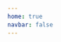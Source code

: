 ```yaml
---
home: true
navbar: false
---
```


<template>
  <div class="index">
    <img src="./.vuepress/public/index-logo.png"> 
    <div class="wrap">
      <div class="card" v-for="(item,index) in list" :key="index">
        <div class="card-box" @click="goTo(item)">
          <div class="img">
            <img src="./.vuepress/public/logo.png">
          </div>
          <div class="title">{{item.title}}</div>
          <div class="sub-title">{{item.content}}</div>
          <div class="auth">作者 {{item.auth}}</div>
        </div>
      </div>
    </div>
  </div>
</template>

<script>
  export default {
    data () {
      return {
        list: [
          {title:'Lin UI', content: '一套让开发者高效开发的 小程序组件', href:'/lin/lin-ui/tutorial/', auth: '李大嘴'},
          {title:'Lin UI', content: '一套让开发者高效开发的 小程序组件', href:'/lin/lin-ui/tutorial/', auth: '李大嘴'},
          {title:'Lin UI', content: '一套让开发者高效开发的 小程序组件', href:'/lin/lin-ui/tutorial/', auth: '李大嘴'},
          {title:'Lin UI', content: '一套让开发者高效开发的 小程序组件', href:'/lin/lin-ui/tutorial/', auth: '李大嘴'}
        ]
      }
    },
    methods: {
      goTo(item) {
        console.log(item)
        this.$router.push(item.href)
      }
    }
  }
</script>

<style lang="stylus" scoped>
  .index
    text-align center
    width 100%
    margin 0 auto
    >img
      height 100px
      margin-bottom 50px
      margin-top 50px
    >.wrap
      width 100%
      display flex
      flex-wrap wrap
      .card
        width 33.3%
        display flex
        justify-content center
        align-items center
        margin-bottom 80px
        height 280px
      .card-box
        height 240px
        width 260px
        border-left 4px solid #3683D6
        box-shadow 6px 10px 20px 0px rgba(206,206,206,0.5)
        cursor pointer
        background #fff
        &:hover 
          background #3683D6
          height 280px
          transition all 0.5s
          margin-bottom -40px
          .title
            color #fff
            margin-top 20px
          .sub-title
            color #fff  
          .auth
            color #fff  
        .img
          height 80px
          width 80px
          display flex
          justify-content center
          align-items center
          background #fff
          border-radius 50%
          margin-left auto
          margin-right auto
          margin-top 10px
          img
            width 55px
            height 51px
        .title
          font-size 18px
          font-weight 500
          color #3683d6
        .sub-title
          font-size 14px
          font-weight 400
          color #999999
          padding-left 35px
          padding-right 35px
          margin-top 20px
        .auth
          font-size 12px
          color #999
          font-weight 400
          margin-top 20px
@media (max-width: 1060px)
  .index
    .wrap
      .card
        width 50%     
@media (max-width: $MQMobile)
  .index
    .wrap
      .card
        width 100%             
</style> 